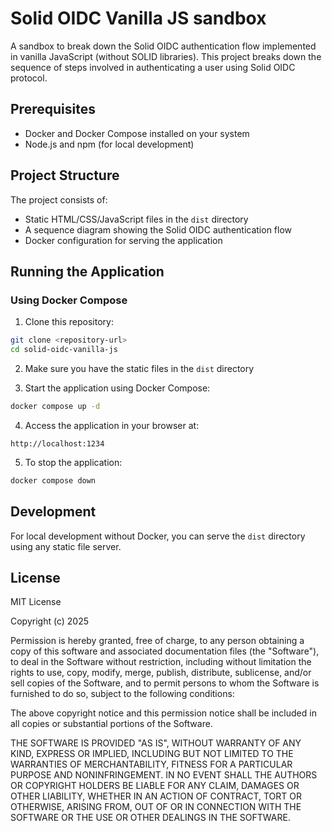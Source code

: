 # Solid OIDC Vanilla JS sandbox

A sandbox to break down the Solid OIDC authentication flow implemented in vanilla JavaScript (without SOLID libraries). This project breaks down the sequence of steps involved in authenticating a user using Solid OIDC protocol.

## Prerequisites

- Docker and Docker Compose installed on your system
- Node.js and npm (for local development)

## Project Structure

The project consists of:
- Static HTML/CSS/JavaScript files in the `dist` directory
- A sequence diagram showing the Solid OIDC authentication flow
- Docker configuration for serving the application

## Running the Application

### Using Docker Compose

1. Clone this repository:
```bash
git clone <repository-url>
cd solid-oidc-vanilla-js
```

2. Make sure you have the static files in the `dist` directory

3. Start the application using Docker Compose:
```bash
docker compose up -d
```

4. Access the application in your browser at:
```
http://localhost:1234
```

5. To stop the application:
```bash
docker compose down
```

## Development

For local development without Docker, you can serve the `dist` directory using any static file server.

## License

MIT License

Copyright (c) 2025

Permission is hereby granted, free of charge, to any person obtaining a copy
of this software and associated documentation files (the "Software"), to deal
in the Software without restriction, including without limitation the rights
to use, copy, modify, merge, publish, distribute, sublicense, and/or sell
copies of the Software, and to permit persons to whom the Software is
furnished to do so, subject to the following conditions:

The above copyright notice and this permission notice shall be included in all
copies or substantial portions of the Software.

THE SOFTWARE IS PROVIDED "AS IS", WITHOUT WARRANTY OF ANY KIND, EXPRESS OR
IMPLIED, INCLUDING BUT NOT LIMITED TO THE WARRANTIES OF MERCHANTABILITY,
FITNESS FOR A PARTICULAR PURPOSE AND NONINFRINGEMENT. IN NO EVENT SHALL THE
AUTHORS OR COPYRIGHT HOLDERS BE LIABLE FOR ANY CLAIM, DAMAGES OR OTHER
LIABILITY, WHETHER IN AN ACTION OF CONTRACT, TORT OR OTHERWISE, ARISING FROM,
OUT OF OR IN CONNECTION WITH THE SOFTWARE OR THE USE OR OTHER DEALINGS IN THE
SOFTWARE.

